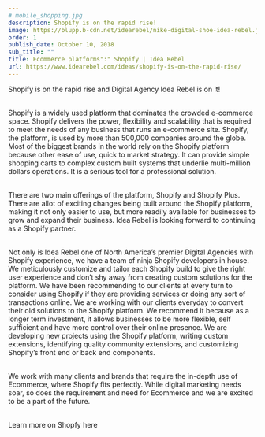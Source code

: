 ```yaml
---
# mobile_shopping.jpg
description: Shopify is on the rapid rise!
image: https://blupp.b-cdn.net/idearebel/nike-digital-shoe-idea-rebel.jpeg?quality=80&width=800
order: 1
publish_date: October 10, 2018
sub_title: ""
title: Ecommerce platforms":" Shopify | Idea Rebel
url: https://www.idearebel.com/ideas/shopify-is-on-the-rapid-rise/
---
```

Shopify is on the rapid rise and Digital Agency Idea Rebel is on it!

\
Shopify is a widely used platform that dominates the crowded e-commerce space.  Shopify delivers the power, flexibility and scalability that is required to meet the needs of any business that runs an e-commerce site. Shopify, the platform, is used by more than 500,000 companies around the globe. Most of the biggest brands in the world rely on the Shopify platform because other ease of use, quick to market strategy. It can provide simple shopping carts to complex custom built systems that underlie multi-million dollars operations. It is a serious tool for a professional solution.

\
There are two main offerings of the platform, Shopify and Shopify Plus. There are allot of exciting changes being built around the Shopify platform, making it not only easier to use, but more readily available for businesses to grow and expand their business. Idea Rebel is looking forward to continuing as a Shopify partner.

\
Not only is Idea Rebel one of North America’s premier Digital Agencies with Shopify experience, we have a team of ninja Shopify developers in house. We meticulously customize and tailor each Shopify build to give the right user experience and don’t shy away from creating custom solutions for the platform. We have been recommending to our clients at every turn to consider using Shopify if they are providing services or doing any sort of transactions online.  We are working with our clients everyday to convert their old solutions to the Shopify platform. We recommend it because as a longer term investment, it allows businesses to be more flexible, self sufficient and have more control over their online presence. We are developing new projects using the Shopify platform, writing custom extensions, identifying quality community extensions, and customizing Shopify’s front end or back end components.

\
We work with many clients and brands that require the in-depth use of Ecommerce, where Shopify fits perfectly.  While digital marketing needs soar, so does the requirement and need for Ecommerce and we are excited to be a part of the future.

\
Learn more on Shopfy here
